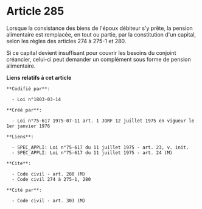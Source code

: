 # Article 285

Lorsque la consistance des biens de l'époux débiteur s'y prête, la pension alimentaire est remplacée, en tout ou partie, par
la constitution d'un capital, selon les règles des articles 274 à 275-1 et 280.

Si ce capital devient insuffisant pour couvrir les besoins du conjoint créancier, celui-ci peut demander un complément sous
forme de pension alimentaire.

**Liens relatifs à cet article**

	**Codifié par**:

	  - Loi n°1803-03-14

	**Créé par**:

	  - Loi n°75-617 1975-07-11 art. 1 JORF 12 juillet 1975 en vigueur le 1er janvier 1976

	**Liens**:

	  - SPEC_APPLI: Loi n°75-617 du 11 juillet 1975 - art. 23, v. init.
	  - SPEC_APPLI: Loi n°75-617 du 11 juillet 1975 - art. 24 (M)

	**Cite**:

	  - Code civil - art. 280 (M)
	  - Code civil 274 à 275-1, 280

	**Cité par**:

	  - Code civil - art. 303 (M)
